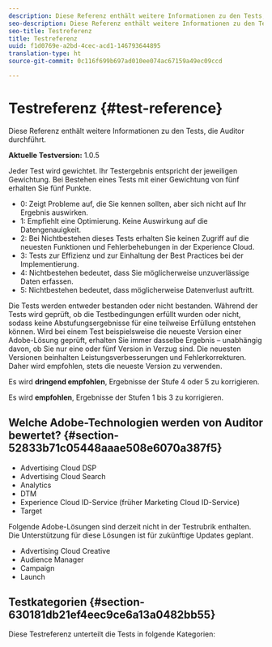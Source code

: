 ```yaml
---
description: Diese Referenz enthält weitere Informationen zu den Tests, die Auditor durchführt.
seo-description: Diese Referenz enthält weitere Informationen zu den Tests, die Auditor durchführt.
seo-title: Testreferenz
title: Testreferenz
uuid: f1d0769e-a2bd-4cec-acd1-146793644895
translation-type: ht
source-git-commit: 0c116f699b697ad010ee074ac67159a49ec09ccd

---
```



# Testreferenz {#test-reference}

Diese Referenz enthält weitere Informationen zu den Tests, die Auditor durchführt.

**Aktuelle Testversion:** 1.0.5

Jeder Test wird gewichtet. Ihr Testergebnis entspricht der jeweiligen Gewichtung. Bei Bestehen eines Tests mit einer Gewichtung von fünf erhalten Sie fünf Punkte.

* 0: Zeigt Probleme auf, die Sie kennen sollten, aber sich nicht auf Ihr Ergebnis auswirken.
* 1: Empfiehlt eine Optimierung. Keine Auswirkung auf die Datengenauigkeit.
* 2: Bei Nichtbestehen dieses Tests erhalten Sie keinen Zugriff auf die neuesten Funktionen und Fehlerbehebungen in der Experience Cloud.
* 3: Tests zur Effizienz und zur Einhaltung der Best Practices bei der Implementierung.
* 4: Nichtbestehen bedeutet, dass Sie möglicherweise unzuverlässige Daten erfassen.
* 5: Nichtbestehen bedeutet, dass möglicherweise Datenverlust auftritt.

Die Tests werden entweder bestanden oder nicht bestanden. Während der Tests wird geprüft, ob die Testbedingungen erfüllt wurden oder nicht, sodass keine Abstufungsergebnisse für eine teilweise Erfüllung entstehen können. Wird bei einem Test beispielsweise die neueste Version einer Adobe-Lösung geprüft, erhalten Sie immer dasselbe Ergebnis – unabhängig davon, ob Sie nur eine oder fünf Version in Verzug sind. Die neuesten Versionen beinhalten Leistungsverbesserungen und Fehlerkorrekturen. Daher wird empfohlen, stets die neueste Version zu verwenden.

Es wird **dringend empfohlen**, Ergebnisse der Stufe 4 oder 5 zu korrigieren.

Es wird **empfohlen**, Ergebnisse der Stufen 1 bis 3 zu korrigieren.

## Welche Adobe-Technologien werden von Auditor bewertet? {#section-52833b71c05448aaae508e6070a387f5}

* Advertising Cloud DSP
* Advertising Cloud Search
* Analytics
* DTM
* Experience Cloud ID-Service (früher Marketing Cloud ID-Service)
* Target

Folgende Adobe-Lösungen sind derzeit nicht in der Testrubrik enthalten. Die Unterstützung für diese Lösungen ist für zukünftige Updates geplant.

* Advertising Cloud Creative
* Audience Manager
* Campaign
* Launch

## Testkategorien {#section-630181db21ef4eec9ce6a13a0482bb55}

Diese Testreferenz unterteilt die Tests in folgende Kategorien:
